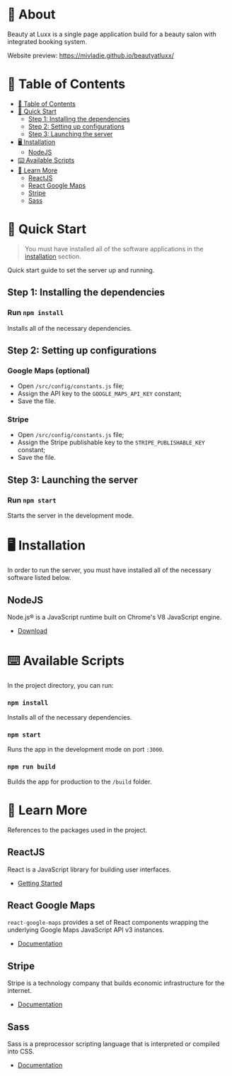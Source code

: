 # :cherry_blossom: About

Beauty at Luxx is a single page application build for a beauty salon with integrated booking system.

Website preview:
https://mivladie.github.io/beautyatluxx/

# :memo: Table of Contents

* [:memo: Table of Contents](#memo-table-of-contents)
* [:rocket: Quick Start](#rocket-quick-start)
	* [Step 1: Installing the dependencies](#step-1-installing-the-dependencies)
	* [Step 2: Setting up configurations](#step-2-setting-up-configurations)
	* [Step 3: Launching the server](#step-3-launching-the-server)
* [:desktop_computer: Installation](#desktop_computer-installation)
	* [NodeJS](#nodejs)
* [:keyboard: Available Scripts](#keyboard-available-scripts)
* [:green_book: Learn More](#green_book-learn-more)
	* [ReactJS](#reactjs)
	* [React Google Maps](#react-google-maps)
    * [Stripe](#stripe)
	* [Sass](#sass)

# :rocket: Quick Start

> You must have installed all of the software applications in the [installation](#desktop_computer-installation) section.

Quick start guide to set the server up and running.

## Step 1: Installing the dependencies

### Run `npm install`

Installs all of the necessary dependencies.

## Step 2: Setting up configurations

### Google Maps (optional)

* Open `/src/config/constants.js` file;
* Assign the API key to the `GOOGLE_MAPS_API_KEY` constant;
* Save the file.

### Stripe

* Open `/src/config/constants.js` file;
* Assign the Stripe publishable key to the `STRIPE_PUBLISHABLE_KEY` constant;
* Save the file.

## Step 3: Launching the server

### Run `npm start`

Starts the server in the development mode.

# :desktop_computer: Installation

In order to run the server, you must have installed all of the necessary software listed below.

## NodeJS

Node.js® is a JavaScript runtime built on Chrome's V8 JavaScript engine.

* [Download](https://nodejs.org/en/)

# :keyboard: Available Scripts

In the project directory, you can run:

### `npm install`

Installs all of the necessary dependencies.

### `npm start`

Runs the app in the development mode on port `:3000`.

### `npm run build`

Builds the app for production to the `/build` folder.

# :green_book: Learn More

References to the packages used in the project.

## ReactJS

React is a JavaScript library for building user interfaces.

* [Getting Started](https://reactjs.org/docs/getting-started.html)

## React Google Maps

`react-google-maps` provides a set of React components wrapping the underlying Google Maps JavaScript API v3 instances.

* [Documentation](https://tomchentw.github.io/react-google-maps/#documentation)

## Stripe

Stripe is a technology company that builds economic infrastructure for the internet.

* [Documentation](https://stripe.com/docs)

## Sass

Sass is a preprocessor scripting language that is interpreted or compiled into CSS.

* [Documentation](https://sass-lang.com/documentation)
